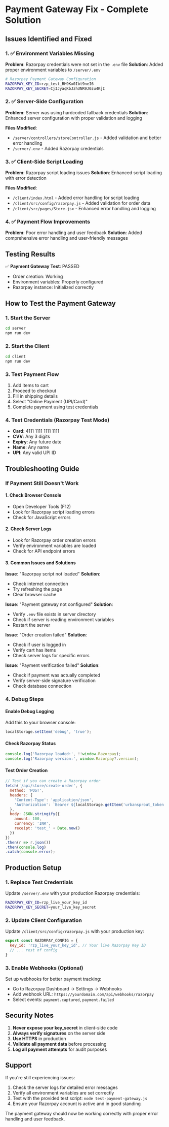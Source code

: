 # Payment Gateway Fix - Complete Solution

## Issues Identified and Fixed

### 1. ✅ Environment Variables Missing
**Problem**: Razorpay credentials were not set in the `.env` file
**Solution**: Added proper environment variables to `/server/.env`

```bash
# Razorpay Payment Gateway Configuration
RAZORPAY_KEY_ID=rzp_test_RH9Kx0Ibt9neI6
RAZORPAY_KEY_SECRET=CjIJyaqKbJzhUNR9J0zu4KjI
```

### 2. ✅ Server-Side Configuration
**Problem**: Server was using hardcoded fallback credentials
**Solution**: Enhanced server configuration with proper validation and logging

**Files Modified**:
- `/server/controllers/storeController.js` - Added validation and better error handling
- `/server/.env` - Added Razorpay credentials

### 3. ✅ Client-Side Script Loading
**Problem**: Razorpay script loading issues
**Solution**: Enhanced script loading with error detection

**Files Modified**:
- `/client/index.html` - Added error handling for script loading
- `/client/src/config/razorpay.js` - Added validation for order data
- `/client/src/pages/Store.jsx` - Enhanced error handling and logging

### 4. ✅ Payment Flow Improvements
**Problem**: Poor error handling and user feedback
**Solution**: Added comprehensive error handling and user-friendly messages

## Testing Results

✅ **Payment Gateway Test**: PASSED
- Order creation: Working
- Environment variables: Properly configured
- Razorpay instance: Initialized correctly

## How to Test the Payment Gateway

### 1. Start the Server
```bash
cd server
npm run dev
```

### 2. Start the Client
```bash
cd client
npm run dev
```

### 3. Test Payment Flow
1. Add items to cart
2. Proceed to checkout
3. Fill in shipping details
4. Select "Online Payment (UPI/Card)"
5. Complete payment using test credentials

### 4. Test Credentials (Razorpay Test Mode)
- **Card**: 4111 1111 1111 1111
- **CVV**: Any 3 digits
- **Expiry**: Any future date
- **Name**: Any name
- **UPI**: Any valid UPI ID

## Troubleshooting Guide

### If Payment Still Doesn't Work

#### 1. Check Browser Console
- Open Developer Tools (F12)
- Look for Razorpay script loading errors
- Check for JavaScript errors

#### 2. Check Server Logs
- Look for Razorpay order creation errors
- Verify environment variables are loaded
- Check for API endpoint errors

#### 3. Common Issues and Solutions

**Issue**: "Razorpay script not loaded"
**Solution**: 
- Check internet connection
- Try refreshing the page
- Clear browser cache

**Issue**: "Payment gateway not configured"
**Solution**:
- Verify `.env` file exists in server directory
- Check if server is reading environment variables
- Restart the server

**Issue**: "Order creation failed"
**Solution**:
- Check if user is logged in
- Verify cart has items
- Check server logs for specific errors

**Issue**: "Payment verification failed"
**Solution**:
- Check if payment was actually completed
- Verify server-side signature verification
- Check database connection

### 4. Debug Steps

#### Enable Debug Logging
Add this to your browser console:
```javascript
localStorage.setItem('debug', 'true');
```

#### Check Razorpay Status
```javascript
console.log('Razorpay loaded:', !!window.Razorpay);
console.log('Razorpay version:', window.Razorpay?.version);
```

#### Test Order Creation
```javascript
// Test if you can create a Razorpay order
fetch('/api/store/create-order', {
  method: 'POST',
  headers: {
    'Content-Type': 'application/json',
    'Authorization': `Bearer ${localStorage.getItem('urbansprout_token')}`
  },
  body: JSON.stringify({
    amount: 100,
    currency: 'INR',
    receipt: 'test_' + Date.now()
  })
})
.then(r => r.json())
.then(console.log)
.catch(console.error);
```

## Production Setup

### 1. Replace Test Credentials
Update `/server/.env` with your production Razorpay credentials:
```bash
RAZORPAY_KEY_ID=rzp_live_your_key_id
RAZORPAY_KEY_SECRET=your_live_key_secret
```

### 2. Update Client Configuration
Update `/client/src/config/razorpay.js` with your production key:
```javascript
export const RAZORPAY_CONFIG = {
  key_id: 'rzp_live_your_key_id', // Your live Razorpay Key ID
  // ... rest of config
}
```

### 3. Enable Webhooks (Optional)
Set up webhooks for better payment tracking:
- Go to Razorpay Dashboard → Settings → Webhooks
- Add webhook URL: `https://yourdomain.com/api/webhooks/razorpay`
- Select events: `payment.captured`, `payment.failed`

## Security Notes

1. **Never expose your key_secret** in client-side code
2. **Always verify signatures** on the server side
3. **Use HTTPS** in production
4. **Validate all payment data** before processing
5. **Log all payment attempts** for audit purposes

## Support

If you're still experiencing issues:

1. Check the server logs for detailed error messages
2. Verify all environment variables are set correctly
3. Test with the provided test script: `node test-payment-gateway.js`
4. Ensure your Razorpay account is active and in good standing

The payment gateway should now be working correctly with proper error handling and user feedback.




